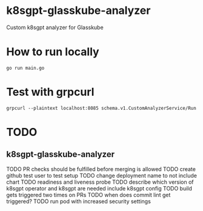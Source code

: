 # k8sgpt-glasskube-analyzer
Custom k8sgpt analyzer for Glasskube

# How to run locally

```
go run main.go
```

# Test with grpcurl

```
grpcurl --plaintext localhost:8085 schema.v1.CustomAnalyzerService/Run
```

# TODO

## k8sgpt-glasskube-analyzer
TODO PR checks should be fulfilled before merging is allowed
TODO create github test user to test setup
TODO change deployment name to not include chart
TODO readiness and liveness probe
TODO describe which version of k8sgpt operator and k8sgpt are needed
  include k8sgpt config
TODO build gets triggered two times on PRs
TODO when does commit lint get triggered?
TODO run pod with increased security settings